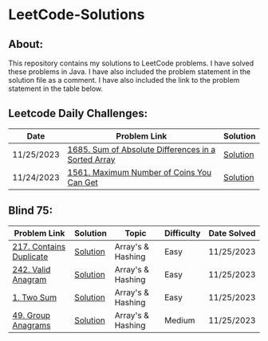 # LeetCode-Solutions

## About:
This repository contains my solutions to LeetCode problems. I have solved these problems in Java. I have also included the problem statement in the solution file as a comment. I have also included the link to the problem statement in the table below.

## Leetcode Daily Challenges:
| Date       | Problem Link                                                                                                                        | Solution                                                                                        |
|------------|-------------------------------------------------------------------------------------------------------------------------------------|-------------------------------------------------------------------------------------------------|
| 11/25/2023 | [1685. Sum of Absolute Differences in a Sorted Array](https://leetcode.com/problems/sum-of-absolute-differences-in-a-sorted-array/) | [Solution](./1685-Sum-of-Absolute-Differences-in-a-Sorted-Array/getSumAbsoluteDifferences.java) |
| 11/24/2023 | [1561. Maximum Number of Coins You Can Get](https://leetcode.com/problems/maximum-number-of-coins-you-can-get/)                     | [Solution](./1561-Maximum-Number-of-Coins-You-Can-Get/maxCoinsYouCanGet.java)                   |

## Blind 75:
| Problem Link                                                                             | Solution                                                     | Topic             | Difficulty | Date Solved |  
|------------------------------------------------------------------------------------------|--------------------------------------------------------------|-------------------|------------|-------------|
| [217. Contains Duplicate](https://leetcode.com/problems/contains-duplicate/description/) | [Solution](./0217-Contains-Duplicate/containsDuplicate.java) | Array's & Hashing | Easy       | 11/25/2023  |
 | [242. Valid Anagram](https://leetcode.com/problems/valid-anagram/description/)           | [Solution](./0242-Valid-Anagram/validAnagram.java)           | Array's & Hashing | Easy       | 11/25/2023  |
| [1. Two Sum](https://leetcode.com/problems/two-sum/description/)                         | [Solution](./0001-Two-Sum/twoSum.java)                       | Array's & Hashing | Easy       | 11/25/2023  |
| [49. Group Anagrams](https://leetcode.com/problems/group-anagrams/description/)          | [Solution](./0049-Group-Anagrams/groupAnagrams.java)         | Array's & Hashing | Medium     | 11/25/2023  |